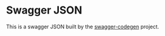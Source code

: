 # Swagger JSON
This is a swagger JSON built by the [swagger-codegen](https://github.com/swagger-api/swagger-codegen) project.

